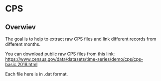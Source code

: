 # CPS


## Overwiev

The goal is to help to extract raw CPS files and link different records from different months. 

You can download public raw CPS files from this link: https://www.census.gov/data/datasets/time-series/demo/cps/cps-basic.2018.html

Each file here is in .dat format. 


